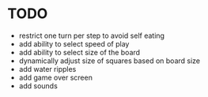 TODO
=======
* restrict one turn per step to avoid self eating
* add ability to select speed of play
* add ability to select size of the board
* dynamically adjust size of squares based on board size
* add water ripples
* add game over screen
* add sounds
